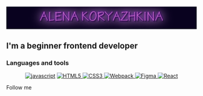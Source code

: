 ![Header](https://github.com/A-krzhk/A-krzhk/blob/main/assets/NameGif.gif)

## I'm a beginner frontend developer

### Languages and tools

<div align="center">

<a href="#">![javascript](https://img.shields.io/badge/-javascript-29183f?style=for-the-badge&logo=javascript&logoColor=f7e01d)</a>
<a href="#">![HTML5](https://img.shields.io/badge/-html5-29183f?style=for-the-badge&logo=html5&logoColor=ee8141)
</a>
<a href="#">![CSS3](https://img.shields.io/badge/-css3-29183f?style=for-the-badge&logo=css3&logoColor=2761e7)
</a>
<a href="#">![Webpack](https://img.shields.io/badge/-Webpack-582d76?style=for-the-badge&logo=Webpack&logoColor=#1b74b8)
</a>
<a href="#">![Figma](https://img.shields.io/badge/-Figma-29183f?style=for-the-badge&logo=Figma)
</a>
<a href="#">![React](https://img.shields.io/badge/-React-29183f?style=for-the-badge&logo=React)
</a>

</div>

Follow me
